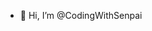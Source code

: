 - 👋 Hi, I’m @CodingWithSenpai


<!---
CodingWithSenpai/CodingWithSenpai is a ✨ special ✨ repository because its `README.md` (this file) appears on your GitHub profile.
You can click the Preview link to take a look at your changes.
--->
